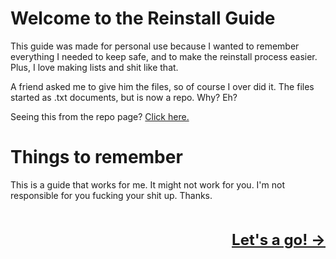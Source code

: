 # Welcome to the Reinstall Guide
This guide was made for personal use because I wanted to remember everything I needed to keep safe, and to make the reinstall process easier. Plus, I love making lists and shit like that.

A friend asked me to give him the files, so of course I over did it. The files started as .txt documents, but is now a repo. Why? Eh?

Seeing this from the repo page? [Click here.](https://visnes.github.io/windows-reinstall-guide)

# Things to remember
This is a guide that works for me. It might not work for you. I'm not responsible for you fucking your shit up. Thanks.

<br /><br /><span style="font-size: 24px; float:right;">**[Let's a go! →](before.md)**</span><br /><br /><br />
